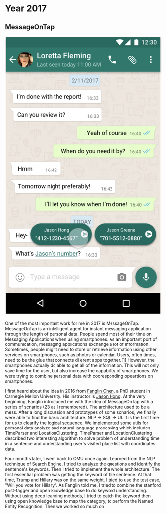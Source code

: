 # Year 2017

## MessageOnTap
![Image By Mika Nomura](https://github.com/gaoliyao/gaoliyao.github.io/blob/master/MOT.png)


One of the most important work for me in 2017 is MessageOnTap. MessageOnTap is an intelligent agent for instant messaging application through the length of personal data. People spend most of their time on Messaging Applications when using smartphones. As an important port of communication, messaging applications exchange a lot of information. Sometimes, people might need to store or retrieve information using other services on smartphones, such as photos or calendar. Users, often times, need to be the glue that connects di erent apps together.[1] However, the smartphones actually do able to get all of the information. This will not only save time for the user, but also increase the capability of smartphones. We were trying to combine personal data with cooresponding opeartions on smartphones. 


I first heard about the idea in 2016 from [Fanglin Chen](http://fanglin-chen.strikingly.com/), a PhD student in Carnegie Mellon University. His instructor is [Jason Hong](http://www.cs.cmu.edu/~jasonh/). At the very beginning, Fanglin introduced me with the idea of MessageOnTap with a series of scnarios (23 as I remembered). The architecture used to be a mess. After a long discussion and prototypes of some scnarios, we finally were able to find the basic architecture. NLP -> SQL -> UI. It is the first time for us to clearify the logical sequence. We implemented some utils for personal data analyze and natural language processing which includes TimeParser and LocationClustering. TimeParser and LocationClustering described two interesting algorithm to solve problem of understanding time in a sentence and understanding user's visited place list with coordinates data.


Four months later, I went back to CMU once again. Learned from the NLP technique of Search Engine, I tried to analyze the questions and identify the sentence's keywords. Then I tried to implement the whole architecture. The first essential problem was getting the keyword of the sentence. At that time, Trump and Hillary was on the same weight. I tried to use the test case, "Will you vote for Hillary". As Fanglin told me, I tried to combine the stanford post-tagger and open knowledge base to do keyword understanding. Without using deep learning methods, I tried to catch the keyword then using open knowledge base to map the category, to perform the Named Entity Recognition. Then we worked so much on .
